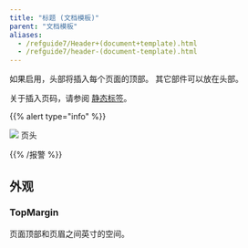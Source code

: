 ```yaml
---
title: "标题 (文档模板)"
parent: "文档模板"
aliases:
  - /refguide7/Header+(document+template).html
  - /refguide7/header-(document-template).html
---
```



如果启用，头部将插入每个页面的顶部。 其它部件可以放在头部。

关于插入页码，请参阅 [静态标签](static-label-document-template)。

{{% alert type="info" %}}

![](attachments/819203/918236.png) 页头

{{% /报警 %}}

## 外观

### TopMargin

页面顶部和页眉之间英寸的空间。
